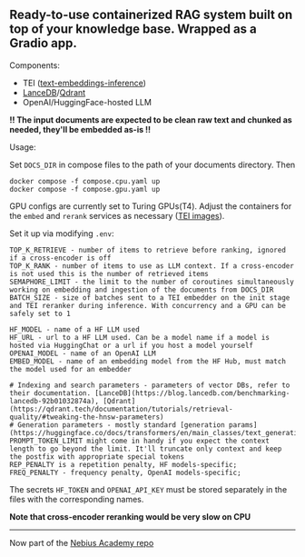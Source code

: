 ## Ready-to-use containerized RAG system built on top of your knowledge base. Wrapped as a Gradio app.

Components:
- TEI ([text-embeddings-inference](https://github.com/huggingface/text-embeddings-inference))
- [LanceDB](https://lancedb.github.io/lancedb/)/[Qdrant](https://qdrant.tech/documentation/quick-start/)
- OpenAI/HuggingFace-hosted LLM

**!! The input documents are expected to be clean raw text and chunked as needed, they'll be embedded as-is !!**

Usage:

Set `DOCS_DIR` in compose files to the path of your documents directory. 
Then

```
docker compose -f compose.cpu.yaml up
docker compose -f compose.gpu.yaml up
```

GPU configs are currently set to Turing GPUs(T4). Adjust the containers for the `embed` and `rerank` services as necessary ([TEI images](https://github.com/huggingface/text-embeddings-inference?tab=readme-ov-file#docker-images)).

Set it up via modifying `.env`:

```
TOP_K_RETRIEVE - number of items to retrieve before ranking, ignored if a cross-encoder is off
TOP_K_RANK - number of items to use as LLM context. If a cross-encoder is not used this is the number of retrieved items
SEMAPHORE_LIMIT - the limit to the number of coroutines simultaneously working on embedding and ingestion of the documents from DOCS_DIR
BATCH_SIZE - size of batches sent to a TEI embedder on the init stage and TEI reranker during inference. With concurrency and a GPU can be safely set to 1

HF_MODEL - name of a HF LLM used
HF_URL - url to a HF LLM used. Can be a model name if a model is hosted via HuggingChat or a url if you host a model yourself
OPENAI_MODEL - name of an OpenAI LLM
EMBED_MODEL - name of an embedding model from the HF Hub, must match the model used for an embedder

# Indexing and search parameters - parameters of vector DBs, refer to their documentation. [LanceDB](https://blog.lancedb.com/benchmarking-lancedb-92b01032874a), [Qdrant](https://qdrant.tech/documentation/tutorials/retrieval-quality/#tweaking-the-hnsw-parameters)
# Generation parameters - mostly standard [generation params](https://huggingface.co/docs/transformers/en/main_classes/text_generation#transformers.GenerationConfig).
PROMPT_TOKEN_LIMIT might come in handy if you expect the context length to go beyond the limit. It'll truncate only context and keep the postfix with appropriate special tokens
REP_PENALTY is a repetition penalty, HF models-specific;
FREQ_PENALTY - frequency penalty, OpenAI models-specific;
```

The secrets `HF_TOKEN` and `OPENAI_API_KEY` must be stored separately in the files with the corresponding names.

**Note that cross-encoder reranking would be very slow on CPU**

-------
Now part of the [Nebius Academy repo](https://github.com/Nebius-Academy/LLMOps-Essentials/tree/rag_service)
